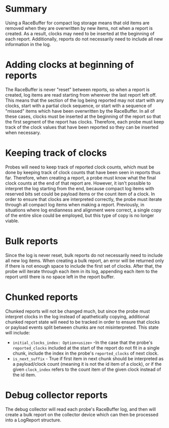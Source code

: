 # Summary
Using a RaceBuffer for compact log storage means that old items are removed when they are overwritten by new items,
not when a report is created. As a result, clocks may need to be inserted at the beginning of each report. Additionally,
reports do not necessarily need to include all new information in the log.

# Adding clocks at beginning of reports
The RaceBuffer is never "reset" between reports, so when a report is created, log items are read starting from wherever
the last report left off. This means that the section of the log being reported may not start with any clocks, start
with a partial clock sequence, or start with a sequence of "missed" items which have been overwritten by the RaceBuffer.
In all of these cases, clocks must be inserted at the beginning of the report so that the first segment of the report
has clocks. Therefore, each probe must keep track of the clock values that have been reported so they can be inserted
when necessary.

# Keeping track of clocks
Probes will need to keep track of reported clock counts, which must be done by keeping track of clock counts that have 
been seen in reports thus far. Therefore, when creating a report, a probe must know what the final clock counts at the 
end of that report are. However, it isn't possible to interpret the log starting from the end, because compact log items
with reserved bits set could be payload items or the count item of a clock. In order to ensure that clocks are interpreted
correctly, the probe must iterate through all compact log items when making a report. Previously, in situations where
log endianness and alignment were correct, a single copy of the entire slice could be employed, but this type of copy is no
longer viable.

# Bulk reports
Since the log is never reset, bulk reports do not necessarily need to include all new log items. When creating a bulk report,
an error will be returned only if there is not enough space to include the first set of clocks. After that, the probe will 
iterate through each item in its log, appending each item to the report until there is no space left in the report buffer.

# Chunked reports
Chunked reports will not be changed much, but since the probe must interpret clocks in the log instead of apathetically copying,
additional chunked report state will need to be tracked in order to ensure that clocks or payload events split between chunks
are not misinterpreted. This state will include:
- `initial_clocks_index: Option<usize>` -In the case that the probe's `reported_clocks` included at the start of the report do not
  fit in a single chunk, include the index in the probe's `reported_clocks` of next clock.
- `is_next_suffix` - True if first item in next chunk should be interpreted as a payload/clock count 
  (meaning it is not the id item of a clock), or if the given `clock_index` refers to the count item
  of the given clock instead of the id item.

# Debug collector reports
The debug collector will read each probe's RaceBuffer log, and then will create a bulk report on the collector device 
which can then be processed into a LogReport structure.
